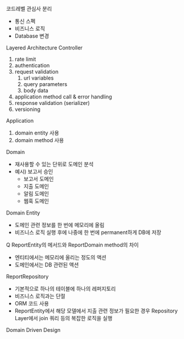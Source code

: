 코드레벨 관심사 분리
- 통신 스펙
- 비즈니스 로직
- Database 변경



Layered Architecture
Controller
1. rate limit
2. authentication
3. request validation
	1. url variables
	2. query parameters
	3. body data
4. application method call & error handling
5. response validation (serializer)
6. versioning

Application
1. domain entity 사용
2. domain method 사용

Domain
- 재사용할 수 있는 단위로 도메인 분석
- 예시) 보고서 승인
	- 보고서 도메인
	- 지출 도메인
	- 알림 도메인
	- 웹훅 도메인

Domain Entity
- 도메인 관련 정보를 한 번에 메모리에 올림
- 비즈니스 로직 실행 후에 나중에 한 번에 permanent하게 DB에 저장


Q ReportEntity의 메서드와 ReportDomain method의 차이
- 엔티티에서는 메모리에 올리는 정도의 액션
- 도메인에서는 DB 관련된 액션


ReportRepository
- 기본적으로 하나의 테이블에 하나의 레퍼지토리
- 비즈니스 로직과는 단절
- ORM 코드 사용
- ReportEntity에서 해당 모델에서 지출 관련 정보가 필요한 경우 Repository Layer에서 join 쿼리 등의 복잡한 로직을 실행



Domain Driven Design

